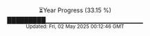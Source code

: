 <p align="center">
⏳Year Progress (33.15 %)<br>
█████████▁▁▁▁▁▁▁▁▁▁▁▁▁▁▁▁▁▁▁▁▁ <br>
<sub>Updated: Fri, 02 May 2025 00:12:46 GMT</sub>
</p>


